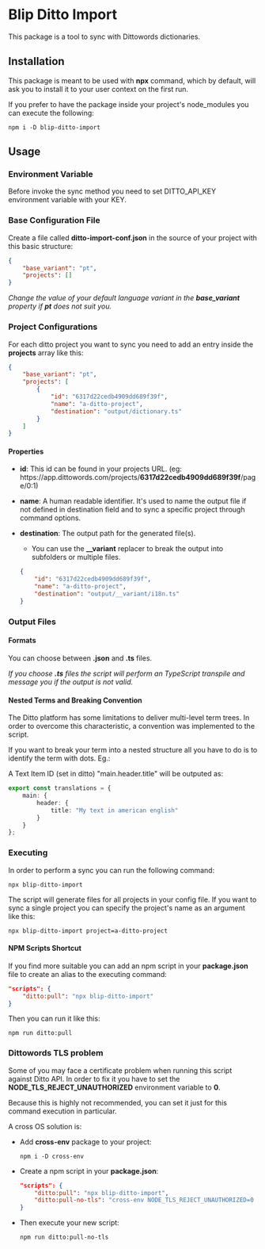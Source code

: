 # Blip Ditto Import

This package is a tool to sync with Dittowords dictionaries.

## Installation

This package is meant to be used with **npx** command, which by default, will ask you to install it to your user context on the first run.

If you prefer to have the package inside your project's node_modules you can execute the following:

```
npm i -D blip-ditto-import
```

## Usage


### Environment Variable

Before invoke the sync method you need to set DITTO_API_KEY environment variable with your KEY.

### Base Configuration File

Create a file called **ditto-import-conf.json** in the source of your project with this basic structure:

```json
{
    "base_variant": "pt",
    "projects": []
}
```

*Change the value of your default language variant in the **base_variant** property if **pt** does not suit you.*

### Project Configurations

For each ditto project you want to sync you need to add an entry inside the **projects** array like this:

```json
{
    "base_variant": "pt",
    "projects": [
        {
            "id": "6317d22cedb4909dd689f39f",
            "name": "a-ditto-project",
            "destination": "output/dictionary.ts"
        }
    ]
}
```

#### Properties

- **id**: 
This id can be found in your projects URL. (eg: ht<span>tps://</span>app.dittowords.com/projects/**6317d22cedb4909dd689f39f**/page/0:1)

- **name**: A human readable identifier. It's used to name the output file if not defined in destination field and to sync a specific project through command options.

- **destination**: The output path for the generated file(s).
    - You can use the **__variant** replacer to break the output into subfolders or multiple files.
    ```json
    {
        "id": "6317d22cedb4909dd689f39f",
        "name": "a-ditto-project",
        "destination": "output/__variant/i18n.ts"
    }
    ```

### Output Files

#### Formats

You can choose between **.json** and **.ts** files.

*If you choose **.ts** files the script will perform an TypeScript transpile and message you if the output is not valid.*

#### Nested Terms and Breaking Convention

The Ditto platform has some limitations to deliver multi-level term trees. In order to overcome this characteristic, a convention was implemented to the script.

If you want to break your term into a nested structure all you have to do is to identify the term with dots. Eg.:

A Text Item ID (set in ditto) "main.header.title" will be outputed as:

```typescript
export const translations = {
    main: {
        header: {
            title: "My text in american english"
        }
    }
};
```

### Executing

In order to perform a sync you can run the following command:

```
npx blip-ditto-import
```

The script will generate files for all projects in your config file. If you want to sync a single project you can specify the project's name as an argument like this:

```
npx blip-ditto-import project=a-ditto-project
```

#### NPM Scripts Shortcut

If you find more suitable you can add an npm script in your **package.json** file to create an alias to the executing command:

```json
"scripts": {
    "ditto:pull": "npx blip-ditto-import"
}
```

Then you can run it like this:

```
npm run ditto:pull
```

### Dittowords TLS problem

Some of you may face a certificate problem when running this script against Ditto API. In order to fix it you have to set the **NODE_TLS_REJECT_UNAUTHORIZED** environment variable to **0**.

Because this is highly not recommended, you can set it just for this command execution in particular.

A cross OS solution is:

- Add **cross-env** package to your project:
    
    ```
    npm i -D cross-env
    ```

-  Create a npm script in your **package.json**:

    ```json
    "scripts": {
        "ditto:pull": "npx blip-ditto-import",
        "ditto:pull-no-tls": "cross-env NODE_TLS_REJECT_UNAUTHORIZED=0 npx blip-ditto-import"
    }
    ```

- Then execute your new script:

    ```
    npm run ditto:pull-no-tls
    ```
